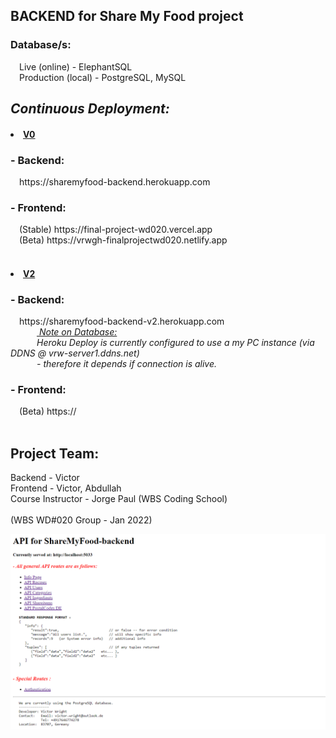 ## BACKEND for Share My Food project

<h3>Database/s:</h3> 
  &emsp;Live (online) - ElephantSQL  <br>
  &emsp;Production (local) - PostgreSQL, MySQL

<br>

## <i> Continuous Deployment:</i>

<u><h4><li>V0</li></h4></u>

<h3>- Backend:</h3>
  &emsp;https://sharemyfood-backend.herokuapp.com  <br>
<h3>- Frontend:</h3>
  &emsp;(Stable) https://final-project-wd020.vercel.app  <br>
  &emsp;(Beta) https://vrwgh-finalprojectwd020.netlify.app  <br>
<br>
<u><h4><li>V2</li></h4></u>
<h3>- Backend:</h3>
  &emsp;https://sharemyfood-backend-v2.herokuapp.com  <br>
  &emsp;&emsp;&emsp;<u><i> Note on Database: </u><br>
  &emsp;&emsp;&emsp;Heroku Deploy is currently configured to use a my PC instance (via DDNS @ vrw-server1.ddns.net)<br>
  &emsp;&emsp;&emsp;- therefore it depends if connection is alive.</i><br>
<h3>- Frontend:</h3>
  &emsp;(Beta) https://  <br>
<br>

## Project Team:

Backend - Victor<br>
Frontend - Victor, Abdullah<br>
Course Instructor - Jorge Paul (WBS Coding School)<br>
<br>
(WBS WD#020 Group - Jan 2022)<br>

![](https://github.com/vrw-GH/sharemyfood-backend/blob/12df2b5f36d617ee408eef435e23ad8db9da5987/public/site_img.png)
